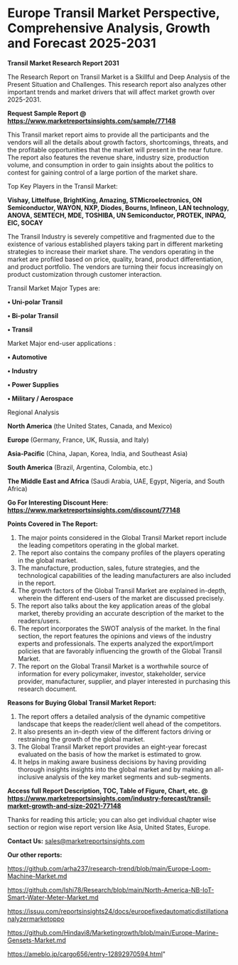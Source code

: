# Europe Transil Market Perspective, Comprehensive Analysis, Growth and Forecast 2025-2031

<strong>Transil Market Research Report 2031</strong>

The Research Report on Transil Market is a Skillful and Deep Analysis of the Present Situation and Challenges. This research report also analyzes other important trends and market drivers that will affect market growth over 2025-2031.

<strong>Request Sample Report @ <a href=https://www.marketreportsinsights.com/sample/77148>https://www.marketreportsinsights.com/sample/77148</a></strong>

This Transil market report aims to provide all the participants and the vendors will all the details about growth factors, shortcomings, threats, and the profitable opportunities that the market will present in the near future. The report also features the revenue share, industry size, production volume, and consumption in order to gain insights about the politics to contest for gaining control of a large portion of the market share.

Top Key Players in the Transil Market:

<strong>Vishay, Littelfuse, BrightKing, Amazing, STMicroelectronics, ON Semiconductor, WAYON, NXP, Diodes, Bourns, Infineon, LAN technology, ANOVA, SEMTECH, MDE, TOSHIBA, UN Semiconductor, PROTEK, INPAQ, EIC, SOCAY</strong>

The Transil Industry is severely competitive and fragmented due to the existence of various established players taking part in different marketing strategies to increase their market share. The vendors operating in the market are profiled based on price, quality, brand, product differentiation, and product portfolio. The vendors are turning their focus increasingly on product customization through customer interaction.

Transil Market Major Types are:

<strong>• Uni-polar Transil

• Bi-polar Transil

• Transil</strong>

Market Major end-user applications :

<strong>• Automotive

• Industry

• Power Supplies

• Military / Aerospace</strong>

Regional Analysis

</u><strong><b>North America</b></strong> (the United States, Canada, and Mexico)

<strong><b>Europe </b></strong>(Germany, France, UK, Russia, and Italy)

<strong><b>Asia-Pacific</b></strong> (China, Japan, Korea, India, and Southeast Asia)

<strong><b>South America</b></strong> (Brazil, Argentina, Colombia, etc.)

<strong><b>The Middle East and Africa</b></strong> (Saudi Arabia, UAE, Egypt, Nigeria, and South Africa)

<strong>Go For Interesting Discount Here: <a href=https://www.marketreportsinsights.com/discount/77148>https://www.marketreportsinsights.com/discount/77148</a></strong>

<strong>Points Covered in The Report:</strong>
<ol>
  <li>The major points considered in the Global Transil Market report include the leading competitors operating in the global market.</li>
  <li>The report also contains the company profiles of the players operating in the global market.</li>
  <li>The manufacture, production, sales, future strategies, and the technological capabilities of the leading manufacturers are also included in the report.</li>
  <li>The growth factors of the Global Transil Market are explained in-depth, wherein the different end-users of the market are discussed precisely.</li>
  <li>The report also talks about the key application areas of the global market, thereby providing an accurate description of the market to the readers/users.</li>
  <li>The report incorporates the SWOT analysis of the market. In the final section, the report features the opinions and views of the industry experts and professionals. The experts analyzed the export/import policies that are favorably influencing the growth of the Global Transil Market.</li>
  <li>The report on the Global Transil Market is a worthwhile source of information for every policymaker, investor, stakeholder, service provider, manufacturer, supplier, and player interested in purchasing this research document.</li>
</ol>
<strong>Reasons for Buying Global Transil Market Report:</strong>

<ol>
  <li>The report offers a detailed analysis of the dynamic competitive landscape that keeps the reader/client well ahead of the competitors.</li>
  <li>It also presents an in-depth view of the different factors driving or restraining the growth of the global market.</li>
  <li>The Global Transil Market report provides an eight-year forecast evaluated on the basis of how the market is estimated to grow.</li>
  <li>It helps in making aware business decisions by having providing thorough insights insights into the global market and by making an all-inclusive analysis of the key market segments and sub-segments.</li>
</ol>
<strong>Access full Report Description, TOC, Table of Figure, Chart, etc. @ <a href=https://www.marketreportsinsights.com/industry-forecast/transil-market-growth-and-size-2021-77148>https://www.marketreportsinsights.com/industry-forecast/transil-market-growth-and-size-2021-77148</a></strong>


Thanks for reading this article; you can also get individual chapter wise section or region wise report version like Asia, United States, Europe.

<strong>Contact Us:</strong>
sales@marketreportsinsights.com

<strong>Our other reports:</strong>

<a href=https://github.com/arha237/research-trend/blob/main/Europe-Loom-Machine-Market.md>https://github.com/arha237/research-trend/blob/main/Europe-Loom-Machine-Market.md</a>

<a href=https://github.com/Ishi78/Research/blob/main/North-America-NB-IoT-Smart-Water-Meter-Market.md>https://github.com/Ishi78/Research/blob/main/North-America-NB-IoT-Smart-Water-Meter-Market.md</a>

<a href=https://issuu.com/reportsinsights24/docs/europefixedautomaticdistillationanalyzermarketoppo>https://issuu.com/reportsinsights24/docs/europefixedautomaticdistillationanalyzermarketoppo</a>

<a href=https://github.com/Hindavi8/Marketingrowth/blob/main/Europe-Marine-Gensets-Market.md>https://github.com/Hindavi8/Marketingrowth/blob/main/Europe-Marine-Gensets-Market.md</a>

<a href=https://ameblo.jp/cargo656/entry-12892970594.html>https://ameblo.jp/cargo656/entry-12892970594.html</a>"
